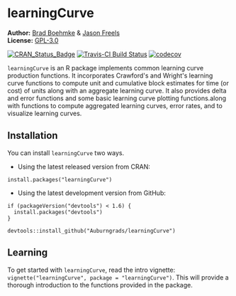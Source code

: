 
<!-- README.md is generated from README.Rmd. Please edit that file -->
learningCurve
=============

**Author:** [Brad Boehmke](http://bradleyboehmke.github.io/) & [Jason Freels](https://github.com/Auburngrads)<br/> **License:** [GPL-3.0](https://opensource.org/licenses/GPL-3.0)

[![CRAN\_Status\_Badge](http://www.r-pkg.org/badges/version/learningCurve)](https://cran.r-project.org/package=learningCurve) [![Travis-CI Build Status](https://travis-ci.org/bradleyboehmke/learningCurve.svg?branch=master)](https://travis-ci.org/bradleyboehmke/learningCurve) [![codecov](https://codecov.io/gh/bradleyboehmke/learningCurve/branch/master/graph/badge.svg)](https://codecov.io/gh/bradleyboehmke/learningCurve)

`learningCurve` is an R package implements common learning curve production functions. It incorporates Crawford's and Wright's learning curve functions to compute unit and cumulative block estimates for time (or cost) of units along with an aggregate learning curve. It also provides delta and error functions and some basic learning curve plotting functions.along with functions to compute aggregated learning curves, error rates, and to visualize learning curves.

Installation
------------

You can install `learningCurve` two ways.

-   Using the latest released version from CRAN:

<!-- -->

    install.packages("learningCurve")

-   Using the latest development version from GitHub:

<!-- -->

    if (packageVersion("devtools") < 1.6) {
      install.packages("devtools")
    }

    devtools::install_github("Auburngrads/learningCurve")

Learning
--------

To get started with `learningCurve`, read the intro vignette: `vignette("learningCurve", package = "learningCurve")`. This will provide a thorough introduction to the functions provided in the package.
